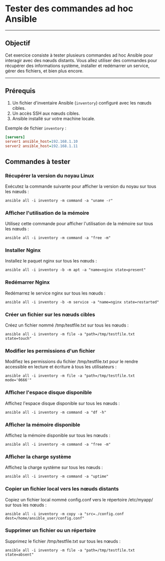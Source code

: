 # Tester des commandes ad hoc Ansible

---

## Objectif
Cet exercice consiste à tester plusieurs commandes ad hoc Ansible pour interagir avec des nœuds distants. Vous allez utiliser des commandes pour récupérer des informations système, installer et redémarrer un service, gérer des fichiers, et bien plus encore.

---

## Prérequis
1. Un fichier d'inventaire Ansible (`inventory`) configuré avec les nœuds cibles.
2. Un accès SSH aux nœuds cibles.
3. Ansible installé sur votre machine locale.

Exemple de fichier `inventory` :
```ini
[servers]
server1 ansible_host=192.168.1.10
server2 ansible_host=192.168.1.11
```

## Commandes à tester
### Récupérer la version du noyau Linux
Exécutez la commande suivante pour afficher la version du noyau sur tous les nœuds :

```
ansible all -i inventory -m command -a "uname -r"
```
### Afficher l'utilisation de la mémoire
Utilisez cette commande pour afficher l'utilisation de la mémoire sur tous les nœuds :

```
ansible all -i inventory -m command -a "free -m"
```

### Installer Nginx
Installez le paquet nginx sur tous les nœuds :

```
ansible all -i inventory -b -m apt -a "name=nginx state=present"
```

### Redémarrer Nginx
Redémarrez le service nginx sur tous les nœuds :

```
ansible all -i inventory -b -m service -a "name=nginx state=restarted"
```

### Créer un fichier sur les nœuds cibles
Créez un fichier nommé /tmp/testfile.txt sur tous les nœuds :

```
ansible all -i inventory -m file -a "path=/tmp/testfile.txt state=touch"
```

### Modifier les permissions d'un fichier
Modifiez les permissions du fichier /tmp/testfile.txt pour le rendre accessible en lecture et écriture à tous les utilisateurs :

```
ansible all -i inventory -m file -a "path=/tmp/testfile.txt mode='0666'"
```

### Afficher l'espace disque disponible
Affichez l'espace disque disponible sur tous les nœuds :

```
ansible all -i inventory -m command -a "df -h"
```

### Afficher la mémoire disponible
Affichez la mémoire disponible sur tous les nœuds :

```
ansible all -i inventory -m command -a "free -m"
```

### Afficher la charge système
Affichez la charge système sur tous les nœuds :

```
ansible all -i inventory -m command -a "uptime"
```

### Copier un fichier local vers les nœuds distants
Copiez un fichier local nommé config.conf vers le répertoire /etc/myapp/ sur tous les nœuds :

```
ansible all -i inventory -m copy -a "src=./config.conf dest=/home/ansible_user/config.conf"
```

### Supprimer un fichier ou un répertoire
Supprimez le fichier /tmp/testfile.txt sur tous les nœuds :

```
ansible all -i inventory -m file -a "path=/tmp/testfile.txt state=absent"
